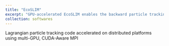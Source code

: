 ```yaml
---
title: "EcoSLIM"
excerpt: "GPU-accelerated EcoSLIM enables the backward particle tracking at continental-scale in a short time <br/><img src='/images/backward.png'>"
collection: softwares  
---
```


Lagrangian particle tracking code accelerated on distributed platforms using multi-GPU, CUDA-Aware MPI 

